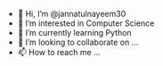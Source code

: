 - 👋 Hi, I’m @jannatulnayeem30
- 👀 I’m interested in Computer Science
- 🌱 I’m currently learning Python
- 💞️ I’m looking to collaborate on ...
- 📫 How to reach me ...

<!---
jannatulnayeem30/jannatulnayeem30 is a ✨ special ✨ repository because its `README.md` (this file) appears on your GitHub profile.
You can click the Preview link to take a look at your changes.
--->
